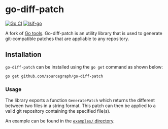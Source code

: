 # go-diff-patch 

[![Go CI](https://github.com/sourcegraph/go-diff-patch/actions/workflows/go-ci.yml/badge.svg)](https://github.com/sourcegraph/go-diff-patch/actions/workflows/go-ci.yml)
[![lsif-go](https://github.com/sourcegraph/go-diff-patch/actions/workflows/lsif-go.yml/badge.svg)](https://github.com/sourcegraph/go-diff-patch/actions/workflows/lsif-go.yml)

A fork of [Go tools](golang.org/x/tools). Go-diff-patch is an utility library that is used to generate git-compatible patches that are appliable to any repository.

## Installation

`go-diff-patch` can be installed using the `go get` command as shown below:

```sh
go get github.com/sourcegraph/go-diff-patch
```

### Usage

The library exports a function `GeneratePatch` which returns the different between two files in a string format. This patch can then be applied to a valid git repository containing the specified file(s).

An example can be found in the [`examples/` directory](https://sourcegraph.com/github.com/sourcegraph/go-diff-patch/-/blob/examples/example.go?L1%3A1-20%3A1=).
